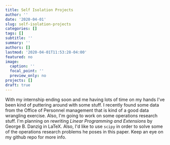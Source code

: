 ```yaml
---
title: Self Isolation Projects
author: ''
date: '2020-04-01'
slug: self-isolation-projects
categories: []
tags: []
subtitle: ''
summary: ''
authors: []
lastmod: '2020-04-01T11:53:28-04:00'
featured: no
image:
  caption: ''
  focal_point: ''
  preview_only: no
projects: []
draft: true
---
```


With my internship ending soon and me having lots of time on my hands I've been kind of puttering around with some stuff. I recently found some data from the Office of Personnel management that is kind of a good data wrangling exercise. Also, I'm going to work on some operations research stuff. I'm planning on rewriting _Linear Programming and Extensions_ by George B. Danzig in LaTeX. Also, I'd like to use `scipy` in order to solve some of the operations research problems he poses in this paper. Keep an eye on my github repo for more info.
